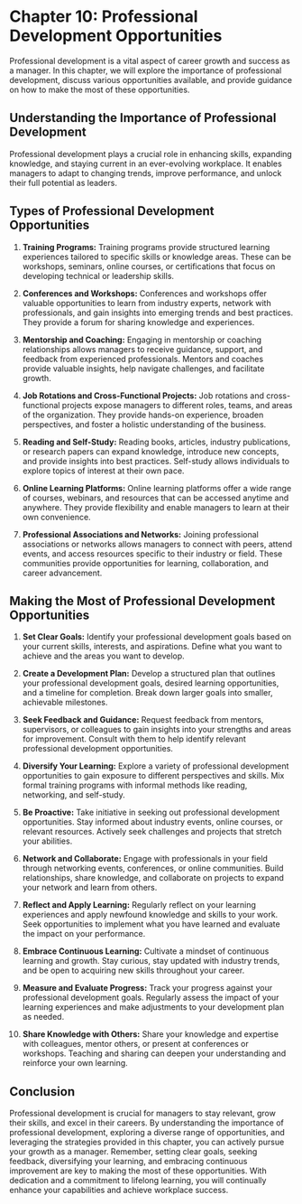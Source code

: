 Chapter 10: Professional Development Opportunities
==================================================

Professional development is a vital aspect of career growth and success as a manager. In this chapter, we will explore the importance of professional development, discuss various opportunities available, and provide guidance on how to make the most of these opportunities.

**Understanding the Importance of Professional Development**
------------------------------------------------------------

Professional development plays a crucial role in enhancing skills, expanding knowledge, and staying current in an ever-evolving workplace. It enables managers to adapt to changing trends, improve performance, and unlock their full potential as leaders.

**Types of Professional Development Opportunities**
---------------------------------------------------

1. **Training Programs:** Training programs provide structured learning experiences tailored to specific skills or knowledge areas. These can be workshops, seminars, online courses, or certifications that focus on developing technical or leadership skills.

2. **Conferences and Workshops:** Conferences and workshops offer valuable opportunities to learn from industry experts, network with professionals, and gain insights into emerging trends and best practices. They provide a forum for sharing knowledge and experiences.

3. **Mentorship and Coaching:** Engaging in mentorship or coaching relationships allows managers to receive guidance, support, and feedback from experienced professionals. Mentors and coaches provide valuable insights, help navigate challenges, and facilitate growth.

4. **Job Rotations and Cross-Functional Projects:** Job rotations and cross-functional projects expose managers to different roles, teams, and areas of the organization. They provide hands-on experience, broaden perspectives, and foster a holistic understanding of the business.

5. **Reading and Self-Study:** Reading books, articles, industry publications, or research papers can expand knowledge, introduce new concepts, and provide insights into best practices. Self-study allows individuals to explore topics of interest at their own pace.

6. **Online Learning Platforms:** Online learning platforms offer a wide range of courses, webinars, and resources that can be accessed anytime and anywhere. They provide flexibility and enable managers to learn at their own convenience.

7. **Professional Associations and Networks:** Joining professional associations or networks allows managers to connect with peers, attend events, and access resources specific to their industry or field. These communities provide opportunities for learning, collaboration, and career advancement.

**Making the Most of Professional Development Opportunities**
-------------------------------------------------------------

1. **Set Clear Goals:** Identify your professional development goals based on your current skills, interests, and aspirations. Define what you want to achieve and the areas you want to develop.

2. **Create a Development Plan:** Develop a structured plan that outlines your professional development goals, desired learning opportunities, and a timeline for completion. Break down larger goals into smaller, achievable milestones.

3. **Seek Feedback and Guidance:** Request feedback from mentors, supervisors, or colleagues to gain insights into your strengths and areas for improvement. Consult with them to help identify relevant professional development opportunities.

4. **Diversify Your Learning:** Explore a variety of professional development opportunities to gain exposure to different perspectives and skills. Mix formal training programs with informal methods like reading, networking, and self-study.

5. **Be Proactive:** Take initiative in seeking out professional development opportunities. Stay informed about industry events, online courses, or relevant resources. Actively seek challenges and projects that stretch your abilities.

6. **Network and Collaborate:** Engage with professionals in your field through networking events, conferences, or online communities. Build relationships, share knowledge, and collaborate on projects to expand your network and learn from others.

7. **Reflect and Apply Learning:** Regularly reflect on your learning experiences and apply newfound knowledge and skills to your work. Seek opportunities to implement what you have learned and evaluate the impact on your performance.

8. **Embrace Continuous Learning:** Cultivate a mindset of continuous learning and growth. Stay curious, stay updated with industry trends, and be open to acquiring new skills throughout your career.

9. **Measure and Evaluate Progress:** Track your progress against your professional development goals. Regularly assess the impact of your learning experiences and make adjustments to your development plan as needed.

10. **Share Knowledge with Others:** Share your knowledge and expertise with colleagues, mentor others, or present at conferences or workshops. Teaching and sharing can deepen your understanding and reinforce your own learning.

**Conclusion**
--------------

Professional development is crucial for managers to stay relevant, grow their skills, and excel in their careers. By understanding the importance of professional development, exploring a diverse range of opportunities, and leveraging the strategies provided in this chapter, you can actively pursue your growth as a manager. Remember, setting clear goals, seeking feedback, diversifying your learning, and embracing continuous improvement are key to making the most of these opportunities. With dedication and a commitment to lifelong learning, you will continually enhance your capabilities and achieve workplace success.
